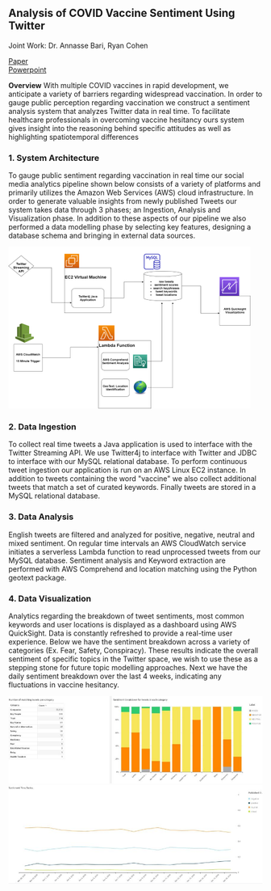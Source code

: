 ## Analysis of COVID Vaccine Sentiment Using Twitter

Joint Work: Dr. Annasse Bari, Ryan Cohen

[Paper](/pdf/SentimentPaper.pdf)
<br>
[Powerpoint](/pdf/SentimentSlides.pdf)

**Overview** With multiple COVID vaccines in rapid development, we anticipate a variety of barriers regarding widespread vaccination. In order to gauge public perception regarding vaccination we construct a sentiment analysis system that analyzes Twitter data in real time. To facilitate healthcare professionals in overcoming vaccine hesitancy ours system gives insight into the reasoning behind specific attitudes as well as highlighting spatiotemporal differences

### 1. System Architecture 
To gauge public sentiment regarding vaccination in real time our social media analytics pipeline shown below consists of a variety of platforms and primarily utilizes the Amazon Web Services (AWS) cloud infrastructure. In order to generate valuable insights from newly published Tweets our system takes data through 3 phases; an Ingestion, Analysis and Visualization phase. In addition to these aspects of our pipeline we also performed a data modelling phase by selecting key features, designing a database schema and bringing in external data sources. 

<img src="images/AWS-Architecture-portfolio.png?raw=true"/>

### 2. Data Ingestion

To collect real time tweets a Java application is used to interface with the Twitter Streaming API. We use Twitter4j to interface with Twitter and JDBC to interface with our MySQL relational database. To perform continuous tweet ingestion our application is run on an AWS Linux EC2 instance. In addition to tweets containing the word "vaccine" we also collect additional tweets that match a set of curated keywords. Finally tweets are stored in a MySQL relational database. 

### 3. Data Analysis

English tweets are filtered and analyzed for positive, negative, neutral and mixed sentiment. On regular time intervals an AWS CloudWatch service initiates a serverless Lambda function to read unprocessed tweets from our MySQL database. Sentiment analysis and Keyword extraction are performed with AWS Comprehend and location matching using the Python geotext package. 

### 4. Data Visualization

Analytics regarding the breakdown of tweet sentiments, most common keywords and user locations is displayed as a dashboard using AWS QuickSight. Data is constantly refreshed to provide a real-time user experience. Below we have the sentiment breakdown across a variety of categories (Ex. Fear, Safety, Conspiracy). These results indicate the overall sentiment of specific topics in the Twitter space, we wish to use these as a stepping stone for future topic modelling approaches. Next we have the daily sentiment breakdown over the last 4 weeks, indicating any fluctuations in vaccine hesitancy. 

<img src="images/qs_2.JPG?raw=true"/>

<img src="images/qs_3.JPG?raw=true"/>
